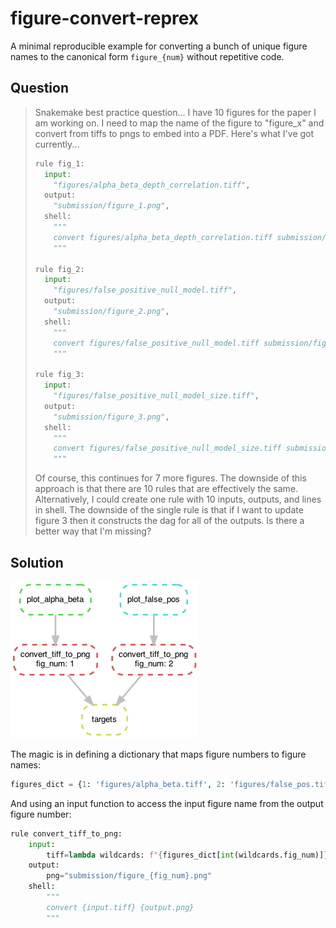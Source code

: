 # figure-convert-reprex

A minimal reproducible example for converting a bunch of unique figure names
to the canonical form `figure_{num}` without repetitive code.

## Question

> Snakemake best practice question... I have 10 figures for the paper I am working on. I need to map the name of the figure to "figure_x" and convert from tiffs to pngs to embed into a PDF. Here's what I've got currently...
> 
> ```python
> rule fig_1:
>   input:
>     "figures/alpha_beta_depth_correlation.tiff",
>   output:
>     "submission/figure_1.png",
>   shell:
>     """
>     convert figures/alpha_beta_depth_correlation.tiff submission/figure_1.png
>     """
> 
> rule fig_2:
>   input:
>     "figures/false_positive_null_model.tiff",
>   output:
>     "submission/figure_2.png",
>   shell:
>     """
>     convert figures/false_positive_null_model.tiff submission/figure_2.png
>     """
> 
> rule fig_3:
>   input:
>     "figures/false_positive_null_model_size.tiff",
>   output:
>     "submission/figure_3.png",
>   shell:
>     """
>     convert figures/false_positive_null_model_size.tiff submission/figure_3.png
>     """
> ```
> 
> Of course, this continues for 7 more figures. The downside of this approach is that there are 10 rules that are effectively the same. Alternatively, I could create one rule with 10 inputs, outputs, and lines in shell. The downside of the single rule is that if I want to update figure 3 then it constructs the dag for all of the outputs. Is there a better way that I'm missing?

## Solution

![dag](figures/dag.png)


The magic is in defining a dictionary that maps figure numbers to figure names:
```python
figures_dict = {1: 'figures/alpha_beta.tiff', 2: 'figures/false_pos.tiff'}
```

And using an input function to access the 
input figure name from the output figure number:
```python
rule convert_tiff_to_png:
    input:
        tiff=lambda wildcards: f"{figures_dict[int(wildcards.fig_num)]}"
    output:
        png="submission/figure_{fig_num}.png"
    shell:
        """
        convert {input.tiff} {output.png}
        """
```
